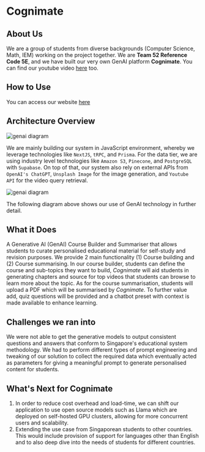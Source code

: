 #  Cognimate

## About Us
We are a group of students from diverse backgrounds (Computer Science, Math, IEM) working on the project together. We are **Team 52 Reference Code 5E**, and we have built our very own GenAI platform **Cognimate**. You can find our youtube video [here](https://youtu.be/peoIeybufoQ) too.

## How to Use
You can access our website [here](https://cognimate.vercel.app/course)

## Architecture Overview

![genai diagram](https://i.imgur.com/8fJBlQu.png)

We are mainly building our system in JavaScript environment, whereby we leverage technologies like `NextJS`, `tRPC`, and `Prisma`. For the data tier, we are using industry level technologies like `Amazon S3`, `Pinecone`, and `PostgreSQL` with `Supabase`. On top of that, our system also rely on external APIs from `OpenAI's ChatGPT`, `Unsplash Image` for the image generation, and `Youtube API` for the video query retrieval.

![genai diagram](https://i.imgur.com/MjtJgAO.png)

The following diagram above shows our use of GenAI technology in further detail.


## What it Does
A Generative AI (GenAI) Course Builder and Summariser that allows students to curate personalised educational material for self-study and revision purposes. We provide 2 main functionality (1) Course building and (2) Course summarising. In our course builder, students can define the course and sub-topics they want to build, *Cognimate* will aid students in generating chapters and source for top videos that students can browse to learn more about the topic. As for the course summarisation, students will upload a PDF which will be summarised by *Cognimate*. To further value add, quiz questions will be provided and a chatbot preset with context is made available to enhance learning.


## Challenges we ran into
We were not able to get the generative models to output consistent questions and answers that conform to Singapore's educational system methodology. We had to perform different types of prompt engineering and tweaking of our solution to collect the required data which eventually acted as parameters for giving a meaningful prompt to generate personalised content for students.

## What's Next for Cognimate
1. In order to reduce cost overhead and load-time, we can shift our application to use open source models such as Llama which are deployed on self-hosted GPU clusters, allowing for more concurrent users and scalability.
2. Extending the use case from Singaporean students to other countries. This would include provision of support for languages other than English and to also deep dive into the needs of students for different countries.

